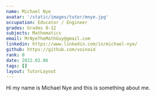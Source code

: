 ```yaml
---
name: Michael Nye
avatar: '/static/images/tutor/mnye.jpg'
occupation: Educator / Engineer
grades: Grades 8-12
subjects: Mathematics
email: MrNyeTheMathGuy@gmail.com
linkedin: https://www.linkedin.com/in/michael-nye/
github: https://github.com/voinoid
rank: 0
date: 2022.02.06
tags: []
layout: TutorLayout
---
```


Hi my name is Michael Nye and this is something about me.
